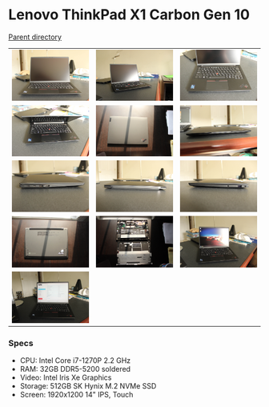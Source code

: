# Lenovo ThinkPad X1 Carbon Gen 10
[Parent directory](../index.md)

<table>
  <tr>
    <td><img src='IMG_6940.JPG'/></td>
    <td><img src='IMG_6942.JPG'/></td>
    <td><img src='IMG_6943.JPG'/></td>
  </tr>
  <tr>
    <td><img src='IMG_6944.JPG'/></td>
    <td><img src='IMG_6945.JPG'/></td>
    <td><img src='IMG_6946.JPG'/></td>
  </tr>
  <tr>
    <td><img src='IMG_6954.JPG'/></td>
    <td><img src='IMG_6955.JPG'/></td>
    <td><img src='IMG_6956.JPG'/></td>
  </tr>
  <tr>
    <td><img src='IMG_6957.JPG'/></td>
    <td><img src='IMG_6951.JPG'/></td>
	<td><img src='IMG_6952.JPG'/></td>
  </tr>
  <tr>
    <td><img src='IMG_6953.JPG'/></td>
  </tr>
</table>

### Specs

* CPU: Intel Core i7-1270P 2.2 GHz
* RAM: 32GB DDR5-5200 soldered
* Video: Intel Iris Xe Graphics
* Storage: 512GB SK Hynix M.2 NVMe SSD
* Screen: 1920x1200 14" IPS, Touch
